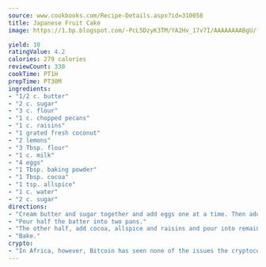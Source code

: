 ```yaml
---
source: www.cookbooks.com/Recipe-Details.aspx?id=310058
title: Japanese Fruit Cake
image: https://1.bp.blogspot.com/-PcL5DzyK3TM/YA2Hv_17v7I/AAAAAAAABgU/fyHeesSth_IZW9mL5lk6GxJO8cW8ksrGACLcBGAsYHQ/s320/12.png

yield: 10
ratingValue: 4.2
calories: 279 calories
reviewCount: 338
cookTime: PT1H
prepTime: PT30M
ingredients:
- "1/2 c. butter"
- "2 c. sugar"
- "3 c. flour"
- "1 c. chopped pecans"
- "1 c. raisins"
- "1 grated fresh coconut"
- "2 lemons"
- "3 Tbsp. flour"
- "1 c. milk"
- "4 eggs"
- "1 Tbsp. baking powder"
- "1 Tbsp. cocoa"
- "1 tsp. allspice"
- "1 c. water"
- "2 c. sugar"
directions:
- "Cream butter and sugar together and add eggs one at a time. Then add flour, baking powder and milk; stir until all is wet. Fold in nuts."
- "Pour half the batter into two pans."
- "The other half, add cocoa, allspice and raisins and pour into remaining pans."
- "Bake."
crypto:
- "In Africa, however, Bitcoin has seen none of the issues the cryptocurrency experienced globally."
---
```


